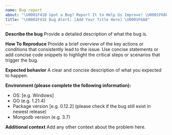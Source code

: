 ```yaml
---
name: Bug report
about: "\U0001F41B Spot a Bug? Report It to Help Us Improve! \U0001F680"
title: "\U0001F41E Bug Alert: [Add Your Title Here] \U0001F6A8"
---
```


**Describe the bug**
Provide a detailed description of what the bug is.

**How To Reproduce**
Provide a brief overview of the key actions or conditions that consistently lead to the issue. Use concise statements or add concise code snippets to highlight the critical steps or scenarios that trigger the bug.

**Expected behavior**
A clear and concise description of what you expected to happen.

**Environment (please complete the following information):**

- OS: [e.g. Windows]
- GO (e.g. 1.21.4)
- Package version [e.g. 0.12.2] (please check if the bug still exist in newest release)
- Mongodb version (e.g. 3.7)

**Additional context**
Add any other context about the problem here.
